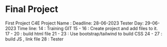 # Final Project
 First Project C4E
 Project Name : 
 Deadline: 28-06-2023
 Tester Day: 29-06-2023
 Time line: 
 14 : Training GIT
 15 - 16 : Create project and add files to it.
 17 - 20 : build html file
 21 - 23 : Use bootstrap/tailwind to build CSS
 24 - 27 : build JS , link file 
 28 : Tester 